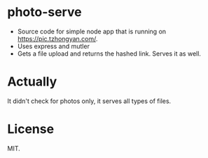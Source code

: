 # photo-serve
- Source code for simple node app that is running on https://pic.tzhongyan.com/.
- Uses express and mutler
- Gets a file upload and returns the hashed link. Serves it as well.

# Actually
It didn't check for photos only, it serves all types of files.

# License
MIT.
